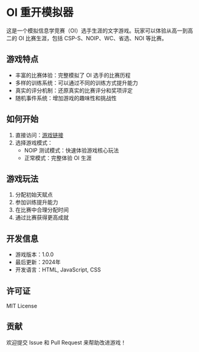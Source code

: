 # OI 重开模拟器

这是一个模拟信息学竞赛（OI）选手生涯的文字游戏。玩家可以体验从高一到高二的 OI 比赛生涯，包括 CSP-S、NOIP、WC、省选、NOI 等比赛。

## 游戏特点

- 丰富的比赛体验：完整模拟了 OI 选手的比赛历程
- 多样的训练系统：可以通过不同的训练方式提升能力
- 真实的评分机制：还原真实的比赛评分和奖项评定
- 随机事件系统：增加游戏的趣味性和挑战性

## 如何开始

1. 直接访问：[游戏链接](https://Little09qwq.github.io/oi-remake)
2. 选择游戏模式：
   - NOIP 测试模式：快速体验游戏核心玩法
   - 正常模式：完整体验 OI 生涯

## 游戏玩法

1. 分配初始天赋点
2. 参加训练提升能力
3. 在比赛中合理分配时间
4. 通过比赛获得更高成就

## 开发信息

- 游戏版本：1.0.0
- 最后更新：2024年
- 开发语言：HTML, JavaScript, CSS

## 许可证

MIT License

## 贡献

欢迎提交 Issue 和 Pull Request 来帮助改进游戏！ 
